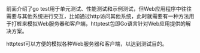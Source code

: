 前面介绍了go test用于单元测试、性能测试和示例测试，但Web应用程序中往往需要与其他系统进行交互，比如通过http访问其他系统，此时就需要有一种方法用于打桩来模拟Web服务器和客户端，httptest包即Go语言针对Web应用提供的解决方案。

httptest可以方便的模拟各种Web服务器和客户端，以达到测试目的。